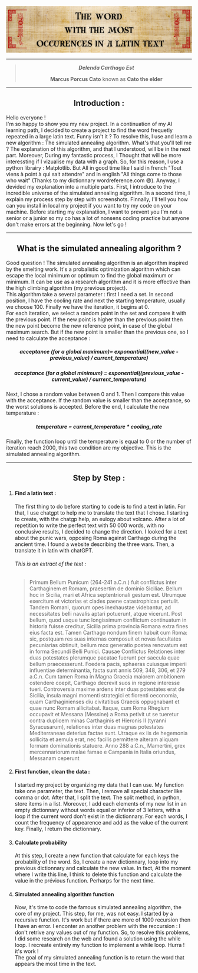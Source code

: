 <img src=".\src\Votre texte de paragraphe.png">
<hr>
<div>
  <blockquote align="center">
    <b><i>Delenda Carthago Est</i></b>
    <p><b>Marcus Porcus Cato</b> known as <b>Cato the elder</b></p>
  </blockquote>
</div>
<hr>
<div>
  <h2 align="center">Introduction :</h2>
  <p>
    Hello everyone ! <br>
    I'm so happy to show you my new project. In a continuation of my AI learning path, I decided to create a project to find the word frequetly repeated in a large latin text. Funny isn't it ? To resolve this, I use and learn a new algorithm : The simulated annealing algorithm. What's that you'll tell me ? The explanation of this algorithm, and that I understood, will be in the next part. Moreover, During my fantastic process, I Thought that will be more interessting if I vizualise my data with a graph. So, for this reason, I use a python librairy : Matplotlib. But All in good time like I said in french "Tout viens à point à qui sait attendre" and in english "All things come to those who wait" (Thanks to my dictionnary wordreference.com 😄). Anyway, I devided my explanation into a multiple parts. First, I introduce to the incredible universe of the simulated annealing algorithm. In a second time, I explain my process step by step with screenshots. Finnally, I'll tell you how can you install in local my project if you want to try my code on your machine. Before starting my explanatiion, I want to prevent you I'm not a senior or a junior so my co has a lot of nonsens coding practice but anyone don't make errors at the beginning. Now let's go !
  </p>
</div>
<hr>
<div>
  <h2 align="center">What is the simulated annealing algorithm ?</h2>
  <p>
    Good question ! The simulated annealing algorithm is an algorithm inspired by the smelting work. It's a probalistic optimization algorithm which can escape the local minimum or optimum to find the global maximum or minimum. It can be use as a research algorithm and it is more effective than the high climbing algorithm (my previous project).<br>
    This algorithm take a several parameter : first I need a set. In second position, I have the cooling rate and next the starting temperature, usually we choose 100. Finally we have the iteration, it begins at 0.<br>
    For each iteration, we select a random point in the set and compare it with the previous point. If the new point is higher than the previous point then the new point become the new reference point, in case of the global maximum search. But if the new point is smaller than the previous one, so I need to calculate the acceptance : 
  </p>
  <h5 align="center">acceptance (for a global maximum)= exponantial((new_value - previous_value) / current_temperature)</h5>
  <h5 align="center">acceptance (for a global minimum) = exponential((previous_value - current_value) / current_temperature)</h5>
  <p>
    Next, I chose a random value between 0 and 1. Then I compare this value with the acceptance. If the random value is smaller than the acceptance, so the worst solutions is accepted. Before the end, I calculate the new temperature :
  </p>
  <h5 align="center">temperature = current_temperature * cooling_rate</h5>
  <p>Finally, the function loop until the temperature is equal to 0 or the number of iteration reach 2000, this two condition are my objective. This is the simulated annealing algorithm.</p>
</div>
<hr>
<div>
  <h2 align="center">Step by Step :</h2>
  <ol>
    <li>
      <h4>Find a latin text :</h4>
      <p>
        The first thing to do before starting to code is to find a text in latin. For that, I use chatgpt to help me to translate the text that I chose. I starting to create, with the chatgp help, an eulogy about volcano. After a lot of          repetition to write the perfect text with 50 000 words, with no conclusive results, I decided to change the direction. I looked for a text about the punic wars, opposing Roma against Carthago during the ancient time. I found a            website describing the three wars. Then, a translate it in latin with chatGPT. 
      </p>
      <h6>This is an extract of the text :</h6>
      <blockquote>
        Primum Bellum Punicum (264-241 a.C.n.) fuit conflictus inter Carthaginem et Romam, praesertim de dominio Siciliae. Bellum hoc in Sicilia, mari et Africa septentrionali gestum est. Utrumque exercitum et victorias et clades paene           catastrophicas pertulit. Tandem Romani, quorum opes inexhaustae videbantur, ad necessitates belli navalis aptari potuerunt, atque vicerunt.
        Post bellum, quod usque tunc longissimum conflictum continuatum in historia fuisse creditur, Sicilia prima provincia Romana extra fines eius facta est. Tamen Carthago nondum finem habuit cum Roma: sic, postquam res suas internas          composuit et novas facultates pecuniarias obtinuit, bellum mox generatio postea renovatum est in forma Secundi Belli Punici.
        Causae Conflictus Relationes inter duas potestates plerumque pacatae fuerunt per saecula quae bellum praecesserunt. Foedera pacis, sphaeras cuiusque imperii influentiae determinantia, facta sunt annis 509, 348, 306, et 279 a.C.n.         Cum tamen Roma in Magna Graecia maiorem ambitionem ostendere coepit, Carthago decrevit suos in regione interesse tueri. Controversia maxime ardens inter duas potestates erat de Sicilia, insula magni momenti strategici et florenti         oeconomia, quam Carthaginienses diu civitatibus Graecis oppugnabant et quae nunc Romam allicitabat.
        Itaque, cum Roma Rhegium occupavit et Messana (Messine) a Roma petivit ut se tueretur contra duplicem minas Carthaginis et Hieronis II (tyranni Syracusarum), relationes inter duas magnas potestates Mediterraneae deterius factae           sunt. Utraque ex iis de hegemonia sollicita et aemula erat, nec facilis permittere alteram aliquam formam dominationis statuere.
        Anno 288 a.C.n., Mamertini, grex mercennariorum malae famae e Campania in Italia oriundus, Messanam ceperunt
      </blockquote>
    </li>
    <li>
      <h4>First function, clean the data :</h4>
      <p>
        I started my project by organizing my data that I can use. My function take one parameter, the text. Then, I remove all special character like comma or dot. After that, I split the text. The split method, in python, store items in a list. Moreover, I add each elements of my new list in an empty dictionnary without words equal or inferior of 3 letters, with a loop if the current word don't exist in the dictionnary. For each words, I count the frequency of appearence and add as the value of the current key. Finally, I return the dictionnary.
      </p>
    </li>
    <li>
      <h4>Calculate probability</h4>
      <p>
        At this step, I create a new function that calculate for each keys the probability of the word. So, I create a new dictionnary, loop into my previous dictionnary and calculate the new value. In fact, At the moment where I write this line, I think to delete this function and calculate the value in the prévious function. Perharps for the next time.
      </p>
    </li>
    <li>
      <h4>Simulated annealing algorithm function</h4>
      <p>
        Now, it's time to code the famous simulated annealing algorithm, the core of my project. This step, for me, was not easy. I started by a recursive function. It's work but if there are more of 1000 recursion then I have an error. I enconter an another problem with the reccursion : I don't retrive any values out of my function. So, to resolve this problems, I did some research on the web and found a solution using the while loop. I recreate entirely my function to implement a  while loop. Hurra ! it's work ! <br>
        The goal of my simulated annealing function is to return the word that appears the most time in the text.
      </p>
    </li>
  </ol>
</div>
